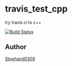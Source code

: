 # travis_test_cpp

try travis ci to c++

[![Build Status](https://travis-ci.org/Slowhand0309/travis_test_cpp.svg?branch=master)](https://travis-ci.org/Slowhand0309/travis_test_cpp)

## Author
[Slowhand0309](https://github.com/Slowhand0309)
